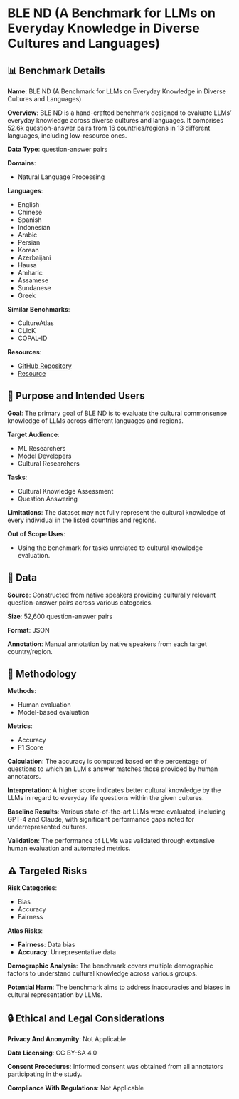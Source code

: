 # BLE ND (A Benchmark for LLMs on Everyday Knowledge in Diverse Cultures and Languages)

## 📊 Benchmark Details

**Name**: BLE ND (A Benchmark for LLMs on Everyday Knowledge in Diverse Cultures and Languages)

**Overview**: BLE ND is a hand-crafted benchmark designed to evaluate LLMs’ everyday knowledge across diverse cultures and languages. It comprises 52.6k question-answer pairs from 16 countries/regions in 13 different languages, including low-resource ones.

**Data Type**: question-answer pairs

**Domains**:
- Natural Language Processing

**Languages**:
- English
- Chinese
- Spanish
- Indonesian
- Arabic
- Persian
- Korean
- Azerbaijani
- Hausa
- Amharic
- Assamese
- Sundanese
- Greek

**Similar Benchmarks**:
- CultureAtlas
- CLIcK
- COPAL-ID

**Resources**:
- [GitHub Repository](https://github.com/nlee0212/BLEnD)
- [Resource](https://huggingface.co/datasets/nayeon212/BLEnD)

## 🎯 Purpose and Intended Users

**Goal**: The primary goal of BLE ND is to evaluate the cultural commonsense knowledge of LLMs across different languages and regions.

**Target Audience**:
- ML Researchers
- Model Developers
- Cultural Researchers

**Tasks**:
- Cultural Knowledge Assessment
- Question Answering

**Limitations**: The dataset may not fully represent the cultural knowledge of every individual in the listed countries and regions.

**Out of Scope Uses**:
- Using the benchmark for tasks unrelated to cultural knowledge evaluation.

## 💾 Data

**Source**: Constructed from native speakers providing culturally relevant question-answer pairs across various categories.

**Size**: 52,600 question-answer pairs

**Format**: JSON

**Annotation**: Manual annotation by native speakers from each target country/region.

## 🔬 Methodology

**Methods**:
- Human evaluation
- Model-based evaluation

**Metrics**:
- Accuracy
- F1 Score

**Calculation**: The accuracy is computed based on the percentage of questions to which an LLM's answer matches those provided by human annotators.

**Interpretation**: A higher score indicates better cultural knowledge by the LLMs in regard to everyday life questions within the given cultures.

**Baseline Results**: Various state-of-the-art LLMs were evaluated, including GPT-4 and Claude, with significant performance gaps noted for underrepresented cultures.

**Validation**: The performance of LLMs was validated through extensive human evaluation and automated metrics.

## ⚠️ Targeted Risks

**Risk Categories**:
- Bias
- Accuracy
- Fairness

**Atlas Risks**:
- **Fairness**: Data bias
- **Accuracy**: Unrepresentative data

**Demographic Analysis**: The benchmark covers multiple demographic factors to understand cultural knowledge across various groups.

**Potential Harm**: The benchmark aims to address inaccuracies and biases in cultural representation by LLMs.

## 🔒 Ethical and Legal Considerations

**Privacy And Anonymity**: Not Applicable

**Data Licensing**: CC BY-SA 4.0

**Consent Procedures**: Informed consent was obtained from all annotators participating in the study.

**Compliance With Regulations**: Not Applicable
